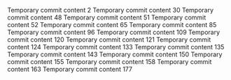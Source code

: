 Temporary commit content 2
Temporary commit content 30
Temporary commit content 48
Temporary commit content 51
Temporary commit content 52
Temporary commit content 65
Temporary commit content 85
Temporary commit content 96
Temporary commit content 109
Temporary commit content 120
Temporary commit content 121
Temporary commit content 124
Temporary commit content 133
Temporary commit content 135
Temporary commit content 143
Temporary commit content 150
Temporary commit content 155
Temporary commit content 158
Temporary commit content 163
Temporary commit content 177

